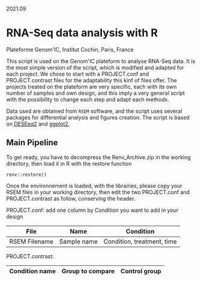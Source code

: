2021.09

# RNA-Seq data analysis with R
Plateforme Genom'IC, Institut Cochin, Paris, France

This script is used on the Genom'IC plateform to analyse RNA-Seq data. It is the most simple version of the script, which is modified and adapted for each project. We chose to start with a PROJECT.conf and PROJECT.contrast files for the adaptability this kinf of files offer. The projects treated on the plateform are very specific, each with its own number of samples and own design, and this imply a very general script with the possibility to change each step and adapt each methods.

Data used are obtained from `RSEM` software, and the script uses several packages for differential analysis and figures creation. The script is based on [DESEeq2](http://bioconductor.org/packages/release/bioc/html/DESeq2.html) and [ggplot2](https://rdrr.io/cran/ggplot2/). 

## Main Pipeline

To get ready, you have to decompress the Renv_Archive.zip in the working directory, then load it in R with the restore function
```{r eval=FALSE}
renv::restore()
```
Once the environnement is loaded, with the librairies, please copy your RSEM files in your working directory, then edit the two PROJECT.conf and PROJECT.contrast as follow, conserving the header.

PROJECT.conf: add one column by Condition you want to add in your design

File | Name | Condition
------------- | ------------- | -------------
RSEM Filename  | Sample name  | Condition, treatment, time

PROJECT.contrast:

Condition name  | Group to compare  | Control group
------------- | ------------- | -------------
